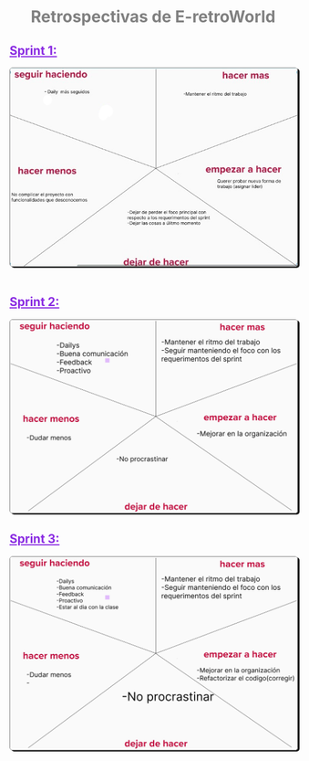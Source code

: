 <h1 style="color:gray; text-align:center;">Retrospectivas de E-retroWorld</h1>
<h2 style="color:blueviolet; text-decoration:underline">Sprint 1:</h2>
<img src="/retrospectiva/retro-Sprint1.png" alt="img retrospectiva sprint-1" style="border: 1px solid gray; border-radius:5px; box-shadow: 3px 2px;">
</br>
</br>
<h2 style="color:blueviolet;text-decoration:underline">Sprint 2:</h2>
<img src="/retrospectiva/retro-Sprint2.png" alt="img retrospectiva sprint-2" style="border: 1px solid gray; border-radius:5px; box-shadow: 3px 2px">
<h2 style="color:blueviolet;text-decoration:underline">Sprint 3:</h2>
<img src="/retrospectiva/retro-Sprint3.png" alt="img retrospectiva sprint-3" style="border: 1px solid gray; border-radius:5px; box-shadow: 3px 2px">